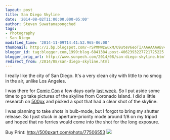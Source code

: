 ```yaml
---
layout: post
title: San Diego Skyline
date: '2014-08-02T11:00:00.000-05:00'
author: Steven Suwatanapongched
tags:
- Photography
- San Diego
modified_time: '2014-11-09T14:41:52.965-06:00'
thumbnail: http://2.bp.blogspot.com/-rSPMMWzwuxM/U9uteV6eoTI/AAAAAAABv4I/k-u3YnqEhJg/s600/2014-07-22+at+21-32-55.jpg
blogger_id: tag:blogger.com,1999:blog-6841384.post-4062393227721725225
blogger_orig_url: http://www.sunpech.com/2014/08/san-diego-skyline.html
redirect_from: /2014/08/san-diego-skyline.html
---
```


I really like the city of San Diego. It's a very clean city with little to no smog in the air, unlike Los Angeles.

I was there for <a href="http://www.comic-con.org/cci">Comic Con</a> a few days early <a href="/2014/07/san-diego-comic-con-2014">last week</a>. So I put aside some time to go take pictures of the skyline from Coronado Island. I did a little research on <a href="http://www.500px.com/">500px</a> and picked a spot that had a clear shot of the skyline.

I was planning to take shots in bulb-mode, but I forgot to bring my shutter release. So I just stuck in aperture-priority mode around f/8 on my tripod and hoped that no ferries would come into the shot for the long exposure.

Buy Print: <a href="http://500pxart.com/photo/77506553">http://500pxart.com/photo/77506553</a>
<a href="http://2.bp.blogspot.com/-rSPMMWzwuxM/U9uteV6eoTI/AAAAAAABv4I/k-u3YnqEhJg/s600/2014-07-22+at+21-32-55.jpg" ><img border="0" src="http://2.bp.blogspot.com/-rSPMMWzwuxM/U9uteV6eoTI/AAAAAAABv4I/k-u3YnqEhJg/s600/2014-07-22+at+21-32-55.jpg"   /></a>

